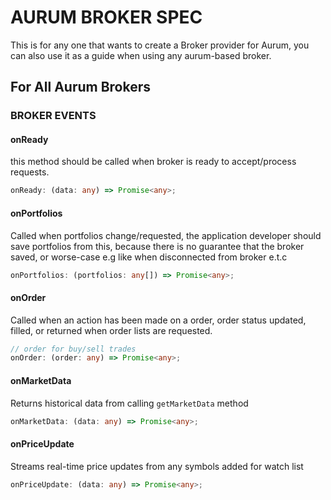# AURUM BROKER SPEC

This is for any one that wants to create a Broker provider for Aurum, you can also use it as a guide when using any aurum-based broker.


## For All Aurum Brokers

### BROKER EVENTS

#### **onReady** 
this method should be called when broker is ready to accept/process requests.

```ts
onReady: (data: any) => Promise<any>;
```

#### onPortfolios
Called when portfolios change/requested, the application developer should save portfolios from this, because there is no guarantee that the broker saved, or worse-case e.g like when disconnected from broker e.t.c
```ts
onPortfolios: (portfolios: any[]) => Promise<any>;
```

#### onOrder
Called when an action has been made on a order, order status  updated, filled, or returned when order lists are requested.

```ts
// order for buy/sell trades
onOrder: (order: any) => Promise<any>;
```

#### onMarketData
Returns historical data from calling `getMarketData` method
```ts
onMarketData: (data: any) => Promise<any>;
```   

#### onPriceUpdate
Streams real-time price updates from any symbols added for watch list
```ts
onPriceUpdate: (data: any) => Promise<any>;
``` 


<!-- TODO add Methods -->